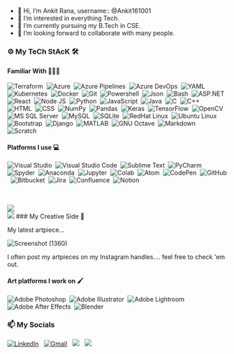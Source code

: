 - 👋 Hi, I’m Ankit Rana, username:: @Ankit161001 
- 👀 I’m interested in everything Tech.
- 🌱 I’m currently pursuing my B.Tech in CSE.
- 💞️ I’m looking forward to collaborate with many people.
<!--
- 📫 Mail me at :: www.ankit.kbl@gmail.com
- Alt E-mail :: www.ankit.creation161001@gmail.com
- LinkedIn :: www.linkedin.com/in/ankit-rana-2a5591203 -->

### ⚙ My TeCh StAcK 🛠

#### Familiar With 👨🏻‍💻

![Terraform](https://img.shields.io/badge/-Terraform-7B42BC?style=flat&logo=terraform&logoColor=white)&nbsp;
![Azure](https://img.shields.io/badge/-Azure-0078D4?style=flat&logo=microsoft%20azure&logoColor=white)&nbsp;
![Azure Pipelines](https://img.shields.io/badge/-Azure%20Pipelines-2560E0?style=flat&logo=azure%20pipelines&logoColor=white)&nbsp;
![Azure DevOps](https://img.shields.io/badge/-Azure%20DevOps-0078D7?style=flat&logo=azure%20devops&logoColor=white)&nbsp;
![YAML](https://img.shields.io/badge/-YAML-CB171E?style=flat&logo=yaml&logoColor=white)&nbsp;
![Kubernetes](https://img.shields.io/badge/-Kubernetes-326CE5?style=flat&logo=kubernetes&logoColor=white)&nbsp;
![Docker](https://img.shields.io/badge/-Docker-2496ED?style=flat&logo=docker&logoColor=white)&nbsp;
![Git](https://img.shields.io/badge/-Git-F05032?style=flat&logo=git&logoColor=white)&nbsp;
![Powershell](https://img.shields.io/badge/-Powershell-5391FE?style=flat&logo=powershell&logoColor=white)&nbsp;
![Json](https://img.shields.io/badge/-Json-000000?style=flat&logo=json&logoColor=white)&nbsp;
![Bash](https://img.shields.io/badge/-Bash-4EAA25?style=flat&logo=gnu%20bash&logoColor=white)&nbsp;
![ASP.NET](https://img.shields.io/badge/-ASP.NET%206-512BD4?style=flat&logo=.net&logoColor=white)&nbsp;
![React](https://img.shields.io/badge/-React-61DAFB?style=flat&logo=react&logoColor=white)&nbsp;
![Node JS](https://img.shields.io/badge/-NodeJS-339933?style=flat&logo=node.js&logoColor=white)&nbsp;
![Python](https://img.shields.io/badge/-Python-3776AB?style=flat&logo=python&logoColor=white)&nbsp;
![JavaScript](https://img.shields.io/badge/-JavaScript-F7DF1E?style=flat&logo=javascript&logoColor=black)&nbsp;
![Java](https://img.shields.io/badge/-Java-FFA518?style=flat&logo=Java&logoColor=black)&nbsp;
![C](https://img.shields.io/badge/-C-A8B9CC?style=flat&logo=C&logoColor=white)&nbsp;
![C++](https://img.shields.io/badge/-C++-00599C?style=flat&logo=C%2B%2B&logoColor=white)&nbsp;
![HTML](https://img.shields.io/badge/-HTML-E34F26?style=flat&logo=HTML5&logoColor=white)&nbsp;
![CSS](https://img.shields.io/badge/-CSS-1572B6?style=flat&logo=CSS3&logoColor=white)&nbsp;
![NumPy](https://img.shields.io/badge/numpy%20-%23013243.svg?&style=flat&logo=numpy&logoColor=white)&nbsp;
![Pandas](https://img.shields.io/badge/pandas%20-%23150458.svg?&style=flat&logo=pandas&logoColor=white)&nbsp;
![Keras](https://img.shields.io/badge/keras-D00000?&style=flat&logo=keras&logoColor=white)&nbsp;
![TensorFlow](https://img.shields.io/badge/-tensorflow-FF6F00?style=flat&logo=tensorflow&logoColor=white)&nbsp;
![OpenCV](https://img.shields.io/badge/-opencv-5C3EE8?style=flat&logo=opencv&logoColor=white)&nbsp;
![MS SQL Server](https://img.shields.io/badge/-MS%20SQL%20Server-CC2927?style=flat&logo=microsoft%20sql%20server&logoColor=white)&nbsp;
![MySQL](https://img.shields.io/badge/-MySQL-487dc7?style=flat&logo=mysql&logoColor=white)&nbsp;
![SQLite](https://img.shields.io/badge/-SQLite-9a48c7?style=flat&logo=sqlite&logoColor=white)&nbsp;
![RedHat Linux](https://img.shields.io/badge/-Red%20Hat%20Linux-EE0000?style=flat&logo=red-hat&logoColor=white)&nbsp;
![Ubuntu Linux](https://img.shields.io/badge/-Ubuntu%20Linux-E95420?style=flat&logo=ubuntu&logoColor=white)&nbsp;
![Bootstrap](https://img.shields.io/badge/-Bootstrap-746ae6?style=flat&logo=bootstrap&logoColor=white)&nbsp;
![Django](https://img.shields.io/badge/-Django-2e452e?style=flat&logo=django&logoColor=white)&nbsp;
![MATLAB](https://img.shields.io/badge/-MATLAB-e67300?style=flat&logo=matlab&logoColor=white)&nbsp;
![GNU Octave](https://img.shields.io/badge/-Octave-0790C0?style=flat&logo=octave&logoColor=white)&nbsp;
![Markdown](https://img.shields.io/badge/-Markdown-75a3a3?style=flat&logo=markdown&logoColor=white)&nbsp;
![Scratch](https://img.shields.io/badge/-Scratch-4D97FF?style=flat&logo=scratch&logoColor=white)&nbsp;

#### Platforms I use 💻

![Visual Studio](https://img.shields.io/badge/-Visual%20Studio-5C2D91?flat&logo=visual-studio&logoColor=white)&nbsp;
![Visual Studio Code](https://img.shields.io/badge/-Visual%20Studio%20Code-007ACC?flat&logo=visual-studio-code&logoColor=white)&nbsp;
![Sublime Text](https://img.shields.io/badge/-Sublime%20Text-FF9800?style=flat&logo=sublimetext&logoColor=white)&nbsp;
![PyCharm](https://img.shields.io/badge/-PyCharm-000000?style=flat&logo=pycharm&logoColor=white)&nbsp;
![Spyder](https://img.shields.io/badge/-Spyder-FF0000?style=flat&logo=spyderide&logoColor=white)&nbsp;
![Anaconda](https://img.shields.io/badge/-Anaconda-44A833?style=flat&logo=Anaconda&logoColor=white)&nbsp;
![Jupyter](https://img.shields.io/badge/-Jupyter-F37626?style=flat&logo=jupyter&logoColor=white)&nbsp;
![Colab](https://img.shields.io/badge/-Colab-F9AB00?style=flat&logo=googlecolab&logoColor=white)&nbsp;
![Atom](https://img.shields.io/badge/-Atom-7fc951?style=flat&logo=atom&logoColor=white)&nbsp;
![CodePen](https://img.shields.io/badge/-CodePen-000000?style=flat&logo=codepen&logoColor=white)&nbsp;
![GitHub](https://img.shields.io/badge/-GitHub-181717?style=flat&logo=github&logoColor=white)&nbsp;
![Bitbucket](https://img.shields.io/badge/-Bitbucket-0052CC?style=flat&logo=bitbucket&logoColor=white)&nbsp;
![Jira](https://img.shields.io/badge/-Jira-0052CC?style=flat&logo=jira-software&logoColor=white)&nbsp;
![Confluence](https://img.shields.io/badge/-Confluence-172B4D?style=flat&logo=confluence&logoColor=white)&nbsp;
![Notion](https://img.shields.io/badge/-Notion-000000?style=flat&logo=notion&logoColor=white)&nbsp;

<br>
<br>
<img src = "https://github-readme-stats.vercel.app/api?username=Ankit161001&&show_icons=true&title_color=cc33ff&icon_color=33ccff&text_color=00cc66&bg_color=333333" />
<br>
<img src = "https://github-readme-stats.vercel.app/api/top-langs/?username=Ankit161001&&show_icons=true&title_color=cc33ff&icon_color=33ccff&text_color=00cc66&bg_color=333333&layout=compact" />
### My Creative Side 🎨

My latest artpiece...

![Screenshot (1360)](https://user-images.githubusercontent.com/61089784/128549986-eff648f0-47fd-4947-8391-3d7ed0853ce0.png)

I often post my artpieces on my Instagram handles.... feel free to check 'em out.

#### Art platforms I work on 🖌

![Adobe Photoshop](https://img.shields.io/badge/-Adobe%20Photoshop-31A8FF?flat&logo=adobephotoshop&logoColor=white)&nbsp;
![Adobe Illustrator](https://img.shields.io/badge/-Adobe%20Illustrator-FF9A00?style=flat&logo=adobeillustrator&logoColor=white)&nbsp;
![Adobe Lightroom](https://img.shields.io/badge/-Adobe%20Lightroom-31A8FF?style=flat&logo=adobelightroom&logoColor=white)&nbsp;
![Adobe After Effects](https://img.shields.io/badge/-Adobe%20After%20Effects-9999FF?style=flat&logo=adobeaftereffects&logoColor=white)&nbsp;
![Blender](https://img.shields.io/badge/-Blender-f7a436?style=flat&logo=blender&logoColor=white)&nbsp;

### 📫 My Socials


<a href="https://www.linkedin.com/in/ankit-rana-2a5591203"><img alt="LinkedIn" src="https://img.shields.io/badge/LinkedIn%20-%230077B5.svg?&style=flat&logo=linkedin&logoColor=white"/></a> &nbsp;
<a href="mailto:ankit.kbl@gmail.com"><img alt="Gmail" src="https://img.shields.io/badge/Gmail-D14836?style=flat&logo=gmail&logoColor=white" /></a> &nbsp;
<a href="https://instagram.com/ankit_rana_07"><img src="https://img.shields.io/badge/-@ankit_rana_07-E4405F?style=flat&logo=Instagram&logoColor=white"/></a> &nbsp;
<a href="https://instagram.com/ankit_creations"><img src="https://img.shields.io/badge/-@ankit_creations-E4405F?style=flat&logo=Instagram&logoColor=white"/></a> &nbsp;
<!---
Ankit161001/Ankit161001 is a ✨ special ✨ repository because its `README.md` (this file) appears on your GitHub profile.
You can click the Preview link to take a look at your changes.
--->
